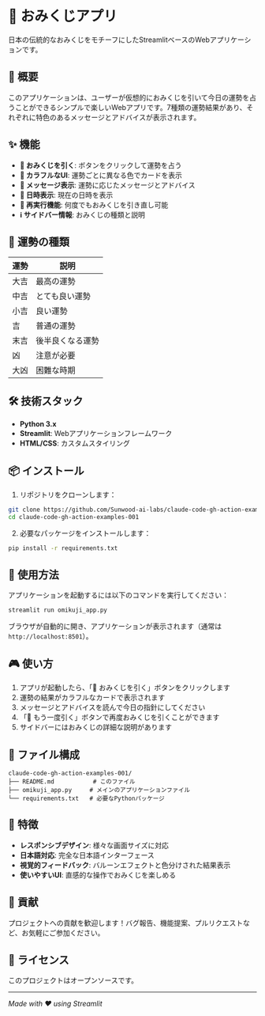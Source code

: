 # 🎋 おみくじアプリ

日本の伝統的なおみくじをモチーフにしたStreamlitベースのWebアプリケーションです。

## 📖 概要

このアプリケーションは、ユーザーが仮想的におみくじを引いて今日の運勢を占うことができるシンプルで楽しいWebアプリです。7種類の運勢結果があり、それぞれに特色のあるメッセージとアドバイスが表示されます。

## ✨ 機能

- **🎯 おみくじを引く**: ボタンをクリックして運勢を占う
- **🌈 カラフルなUI**: 運勢ごとに異なる色でカードを表示
- **💭 メッセージ表示**: 運勢に応じたメッセージとアドバイス
- **📅 日時表示**: 現在の日時を表示
- **🔄 再実行機能**: 何度でもおみくじを引き直し可能
- **ℹ️ サイドバー情報**: おみくじの種類と説明

## 🎲 運勢の種類

| 運勢 | 説明 |
|------|------|
| 大吉 | 最高の運勢 |
| 中吉 | とても良い運勢 |
| 小吉 | 良い運勢 |
| 吉 | 普通の運勢 |
| 末吉 | 後半良くなる運勢 |
| 凶 | 注意が必要 |
| 大凶 | 困難な時期 |

## 🛠️ 技術スタック

- **Python 3.x**
- **Streamlit**: Webアプリケーションフレームワーク
- **HTML/CSS**: カスタムスタイリング

## 📦 インストール

1. リポジトリをクローンします：
```bash
git clone https://github.com/Sunwood-ai-labs/claude-code-gh-action-examples-001.git
cd claude-code-gh-action-examples-001
```

2. 必要なパッケージをインストールします：
```bash
pip install -r requirements.txt
```

## 🚀 使用方法

アプリケーションを起動するには以下のコマンドを実行してください：

```bash
streamlit run omikuji_app.py
```

ブラウザが自動的に開き、アプリケーションが表示されます（通常は `http://localhost:8501`）。

## 🎮 使い方

1. アプリが起動したら、「🎯 おみくじを引く」ボタンをクリックします
2. 運勢の結果がカラフルなカードで表示されます
3. メッセージとアドバイスを読んで今日の指針にしてください
4. 「🔄 もう一度引く」ボタンで再度おみくじを引くことができます
5. サイドバーにはおみくじの詳細な説明があります

## 📁 ファイル構成

```
claude-code-gh-action-examples-001/
├── README.md           # このファイル
├── omikuji_app.py     # メインのアプリケーションファイル
└── requirements.txt   # 必要なPythonパッケージ
```

## 🎨 特徴

- **レスポンシブデザイン**: 様々な画面サイズに対応
- **日本語対応**: 完全な日本語インターフェース
- **視覚的フィードバック**: バルーンエフェクトと色分けされた結果表示
- **使いやすいUI**: 直感的な操作でおみくじを楽しめる

## 🤝 貢献

プロジェクトへの貢献を歓迎します！バグ報告、機能提案、プルリクエストなど、お気軽にご参加ください。

## 📄 ライセンス

このプロジェクトはオープンソースです。

---

*Made with ❤️ using Streamlit*